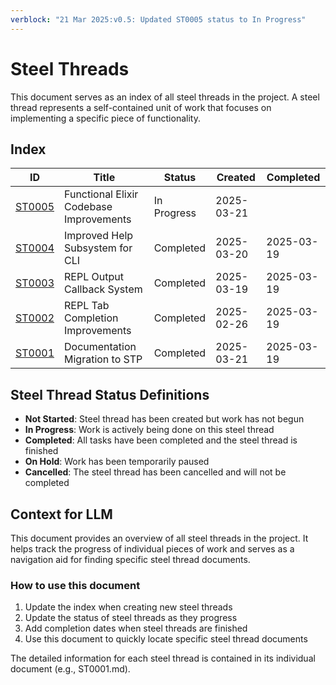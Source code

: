 ```yaml
---
verblock: "21 Mar 2025:v0.5: Updated ST0005 status to In Progress"
---
```

# Steel Threads

This document serves as an index of all steel threads in the project. A steel thread represents a self-contained unit of work that focuses on implementing a specific piece of functionality.

## Index

<!-- BEGIN: STEEL_THREAD_INDEX -->
| ID                                | Title                               | Status      | Created    | Completed  |
|-----------------------------------|-------------------------------------|-------------|------------|------------|
| [ST0005](./NOT-STARTED/ST0005.md) | Functional Elixir Codebase Improvements | In Progress | 2025-03-21 |            |
| [ST0004](./COMPLETED/ST0004.md)   | Improved Help Subsystem for CLI     | Completed   | 2025-03-20 | 2025-03-19 |
| [ST0003](./COMPLETED/ST0003.md)   | REPL Output Callback System         | Completed   | 2025-03-19 | 2025-03-19 |
| [ST0002](./COMPLETED/ST0002.md)   | REPL Tab Completion Improvements    | Completed   | 2025-02-26 | 2025-03-19 |
| [ST0001](./COMPLETED/ST0001.md)   | Documentation Migration to STP      | Completed   | 2025-03-21 | 2025-03-19 |
<!-- END: STEEL_THREAD_INDEX -->

## Steel Thread Status Definitions

- **Not Started**: Steel thread has been created but work has not begun
- **In Progress**: Work is actively being done on this steel thread
- **Completed**: All tasks have been completed and the steel thread is finished
- **On Hold**: Work has been temporarily paused
- **Cancelled**: The steel thread has been cancelled and will not be completed

## Context for LLM

This document provides an overview of all steel threads in the project. It helps track the progress of individual pieces of work and serves as a navigation aid for finding specific steel thread documents.

### How to use this document

1. Update the index when creating new steel threads
2. Update the status of steel threads as they progress
3. Add completion dates when steel threads are finished
4. Use this document to quickly locate specific steel thread documents

The detailed information for each steel thread is contained in its individual document (e.g., ST0001.md).